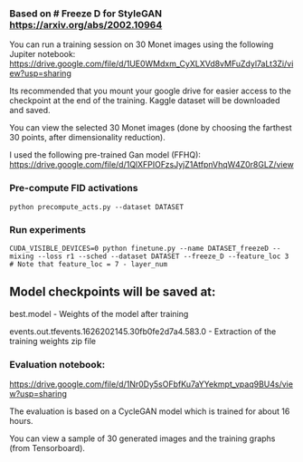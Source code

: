 ### Based on # Freeze D for StyleGAN https://arxiv.org/abs/2002.10964

You can run a training session on 30 Monet images using the following Jupiter notebook:
https://drive.google.com/file/d/1UE0WMdxm_CyXLXVd8vMFuZdyl7aLt3Zi/view?usp=sharing

Its recommended that you mount your google drive for easier access to the checkpoint at the end of the training.
Kaggle dataset will be downloaded and saved.

You can view the selected 30 Monet images (done by choosing the farthest 30 points, after dimensionality reduction).

I used the following pre-trained Gan model (FFHQ):
https://drive.google.com/file/d/1QlXFPIOFzsJyjZ1AtfpnVhqW4Z0r8GLZ/view
 

### Pre-compute FID activations
```
python precompute_acts.py --dataset DATASET
```

### Run experiments
```
CUDA_VISIBLE_DEVICES=0 python finetune.py --name DATASET_freezeD --mixing --loss r1 --sched --dataset DATASET --freeze_D --feature_loc 3
# Note that feature_loc = 7 - layer_num
``` 

## Model checkpoints will be saved at:

best.model - Weights of the model after training

events.out.tfevents.1626202145.30fb0fe2d7a4.583.0 - Extraction of the training weights zip file


### Evaluation notebook:
https://drive.google.com/file/d/1Nr0Dy5sOFbfKu7aYYekmpt_vpaq9BU4s/view?usp=sharing

The evaluation is based on a CycleGAN model which is trained for about 16 hours. 

You can view a sample of 30 generated images and the training graphs (from Tensorboard).
